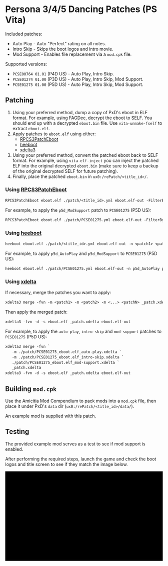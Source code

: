 
# Persona 3/4/5 Dancing Patches (PS Vita)

Included patches:

- Auto Play - Auto "Perfect" rating on all notes.
- Intro Skip - Skips the boot logos and intro movie.
- Mod Support - Enables file replacement via a `mod.cpk` file.

Supported versions:

- `PCSE00764 01.01` (P4D US) - Auto Play, Intro Skip.
- `PCSE01274 01.00` (P3D US) - Auto Play, Intro Skip, Mod Support.
- `PCSE01275 01.00` (P5D US) - Auto Play, Intro Skip, Mod Support.

## Patching

1. Using your preferred method, dump a copy of PxD's eboot in ELF format.
   For example, using FAGDec, decrypt the eboot to SELF. You should end up with a decrypted `eboot.bin` file. Use `vita-unmake-fself` to extract `eboot.elf`.
2. Apply patches to `eboot.elf` using either:
   - [RPCS3PatchEboot](###-Using-RPCS3PatchEboot)
   - [heeboot](###-Using-heeboot)
   - [xdelta3](###-Using-xdelta3)
3. Using your preferred method, convert the patched eboot back to SELF format.
   For example, using `vita-elf-inject` you can inject the patched ELF into the original decrypted `eboot.bin` (make sure to keep a backup of the original decrypted SELF for future patching).
4. Finally, place the patched `eboot.bin` in `ux0:/rePatch/<title_id>/`.

### Using [RPCS3PatchEboot][1]

```txt
RPCS3PatchEboot eboot.elf ./patch/<title_id>.yml eboot.elf-out -FilterByName <patch1> <patch2> <...>
```

For example, to apply the `p5d_ModSupport` patch to `PCSE01275` (P5D US):

```txt
RPCS3PatchEboot eboot.elf ./patch/PCSE01275.yml eboot.elf-out -FilterByName p5d_ModSupport
```

### Using [heeboot][2]

```txt
heeboot eboot.elf ./patch/<title_id>.yml eboot.elf-out -n <patch1> <patch2> <...>
```

For example, to apply `p5d_AutoPlay` and `p5d_ModSupport` to `PCSE01275` (P5D US):

```txt
heeboot eboot.elf ./patch/PCSE01275.yml eboot.elf-out -n p5d_AutoPlay p5d_ModSupport
```

### Using [xdelta][3]

If necessary, merge the patches you want to apply:

```txt
xdelta3 merge -fvn -m <patch1> -m <patch2> -m <...> <patchN> _patch.xdelta
```

Then apply the merged patch:

```txt
xdelta3 -fvn -d -s eboot.elf _patch.xdelta eboot.elf-out
```

For example, to apply the `auto-play`, `intro-skip` and `mod-support` patches to `PCSE01275` (P5D US):

```txt
xdelta3 merge -fvn `
   -m ./patch/PCSE01275_eboot.elf_auto-play.xdelta `
   -m ./patch/PCSE01275_eboot.elf_intro-skip.xdelta `
   ./patch/PCSE01275_eboot.elf_mod-support.xdelta `
   _patch.xdelta
xdelta3 -fvn -d -s eboot.elf _patch.xdelta eboot.elf-out
```

## Building `mod.cpk`

Use the Amicitia Mod Compendium to pack mods into a `mod.cpk` file, then place it under PxD's `data` dir (`ux0:/rePatch/<title_id>/data/`).

An example mod is supplied with this patch.

## Testing

The provided example mod serves as a test to see if mod support is enabled.

After performing the required steps, launch the game and check the boot logos and title screen to see if they match the image below.

![x](_img/logo.gif)

[1]: https://github.com/TGEnigma/RPCS3PatchEboot
[2]: https://github.com/zarroboogs/heeboot
[3]: https://github.com/jmacd/xdelta
